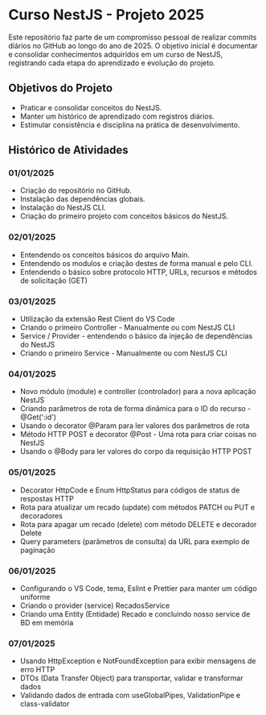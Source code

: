 # Curso NestJS - Projeto 2025

Este repositório faz parte de um compromisso pessoal de realizar commits diários no GitHub ao longo do ano de 2025. O objetivo inicial é documentar e consolidar conhecimentos adquiridos em um curso de NestJS, registrando cada etapa do aprendizado e evolução do projeto.

## Objetivos do Projeto
- Praticar e consolidar conceitos do NestJS.
- Manter um histórico de aprendizado com registros diários.
- Estimular consistência e disciplina na prática de desenvolvimento.

## Histórico de Atividades

### 01/01/2025
- Criação do repositório no GitHub.
- Instalação das dependências globais.
- Instalação do NestJS CLI.
- Criação do primeiro projeto com conceitos básicos do NestJS.

### 02/01/2025
- Entendendo os conceitos básicos do arquivo Main.
- Entendendo os modulos e criação destes de forma manual e pelo CLI.
- Entendendo o básico sobre protocolo HTTP, URLs, recursos e métodos de solicitação (GET)

### 03/01/2025
- Utilização da extensão Rest Client do VS Code
- Criando o primeiro Controller - Manualmente ou com NestJS CLI
- Service / Provider - entendendo o básico da injeção de dependências do NestJS
- Criando o primeiro Service - Manualmente ou com NestJS CLI

### 04/01/2025
- Novo módulo (module) e controller (controlador) para a nova aplicação NestJS
- Criando parâmetros de rota de forma dinâmica para o ID do recurso - @Get(':id')
- Usando o decorator @Param para ler valores dos parâmetros de rota
- Método HTTP POST e decorator @Post - Uma rota para criar coisas no NestJS
- Usando o @Body para ler valores do corpo da requisição HTTP POST

### 05/01/2025
- Decorator HttpCode e Enum HttpStatus para códigos de status de respostas HTTP
- Rota para atualizar um recado (update) com métodos PATCH ou PUT e decoradores
- Rota para apagar um recado (delete) com método DELETE e decorador Delete
- Query parameters (parâmetros de consulta) da URL para exemplo de paginação

### 06/01/2025
- Configurando o VS Code, tema, Eslint e Prettier para manter um código uniforme
- Criando o provider (service) RecadosService
- Criando uma Entity (Entidade) Recado e concluindo nosso service de BD em memória

### 07/01/2025
- Usando HttpException e NotFoundException para exibir mensagens de erro HTTP
- DTOs (Data Transfer Object) para transportar, validar e transformar dados
- Validando dados de entrada com useGlobalPipes, ValidationPipe e class-validator